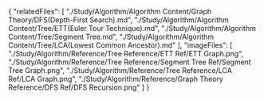 {
  "relatedFiles": [
    "./Study/Algorithm/Algorithm Content/Graph Theory/DFS(Depth-First Search).md",
    "./Study/Algorithm/Algorithm Content/Tree/ETT(Euler Tour Technique).md",
    "./Study/Algorithm/Algorithm Content/Tree/Segment Tree.md",
    "./Study/Algorithm/Algorithm Content/Tree/LCA(Lowest Common Ancestor).md"
  ],
  "imageFiles": [
    "./Study/Algorithm/Reference/Tree Reference/ETT Ref/ETT Graph.png",
    "./Study/Algorithm/Reference/Tree Reference/Segment Tree Ref/Segment Tree Graph.png",
    "./Study/Algorithm/Reference/Tree Reference/LCA Ref/LCA Graph.png",
    "./Study/Algorithm/Reference/Graph Theory Reference/DFS Ref/DFS Recursion.png"
  ]
}